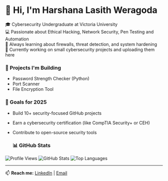 # 👋 Hi, I'm Harshana Lasith Weragoda

🎓 Cybersecurity Undergraduate at Victoria University  
💻 Passionate about Ethical Hacking, Network Security, Pen Testing and Automation  
🧠 Always learning about firewalls, threat detection, and system hardening  
🚀 Currently working on small cybersecurity projects and uploading them here  

### 🔐 Projects I'm Building
- Password Strength Checker (Python)
- Port Scanner
- File Encryption Tool

### 🌱 Goals for 2025
- Build 10+ security-focused GitHub projects  
- Earn a cybersecurity certification (like CompTIA Security+ or CEH)  
- Contribute to open-source security tools

  ### 📊 GitHub Stats
![Profile Views](https://komarev.com/ghpvc/?username=Harshana-lasith&color=blue)
![GitHub Stats](https://github-readme-stats.vercel.app/api?username=Harshana-lasith&show_icons=true&theme=tokyonight)
![Top Languages](https://github-readme-stats.vercel.app/api/top-langs/?username=Harshana-lasith&layout=compact&theme=tokyonight)

---

📫 **Reach me:** [LinkedIn](https://www.linkedin.com/in/harshana-lasith-23714b2b7/) | [Email](harshanalasith@ieee.org)

